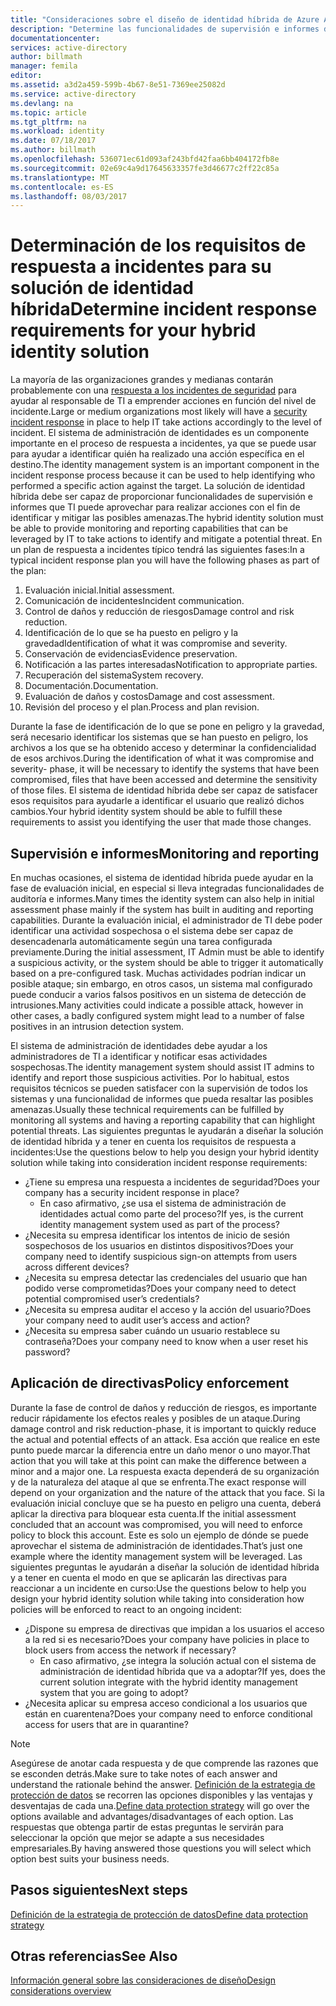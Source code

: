 ```yaml
---
title: "Consideraciones sobre el diseño de identidad híbrida de Azure Active Directory: determinación de los requisitos de respuesta a incidentes | Microsoft Docs"
description: "Determine las funcionalidades de supervisión e informes de la solución de identidad híbrida que puede aprovechar el responsable de TI para realizar acciones de cara a identificar y mitigar las posibles amenazas."
documentationcenter: 
services: active-directory
author: billmath
manager: femila
editor: 
ms.assetid: a3d2a459-599b-4b67-8e51-7369ee25082d
ms.service: active-directory
ms.devlang: na
ms.topic: article
ms.tgt_pltfrm: na
ms.workload: identity
ms.date: 07/18/2017
ms.author: billmath
ms.openlocfilehash: 536071ec61d093af243bfd42faa6bb404172fb8e
ms.sourcegitcommit: 02e69c4a9d17645633357fe3d46677c2ff22c85a
ms.translationtype: MT
ms.contentlocale: es-ES
ms.lasthandoff: 08/03/2017
---
```

# <a name="determine-incident-response-requirements-for-your-hybrid-identity-solution"></a><span data-ttu-id="b594c-103">Determinación de los requisitos de respuesta a incidentes para su solución de identidad híbrida</span><span class="sxs-lookup"><span data-stu-id="b594c-103">Determine incident response requirements for your hybrid identity solution</span></span>
<span data-ttu-id="b594c-104">La mayoría de las organizaciones grandes y medianas contarán probablemente con una [respuesta a los incidentes de seguridad](https://technet.microsoft.com/library/cc700825.aspx) para ayudar al responsable de TI a emprender acciones en función del nivel de incidente.</span><span class="sxs-lookup"><span data-stu-id="b594c-104">Large or medium organizations most likely will have a [security incident response](https://technet.microsoft.com/library/cc700825.aspx) in place to help IT take actions accordingly to the level of incident.</span></span> <span data-ttu-id="b594c-105">El sistema de administración de identidades es un componente importante en el proceso de respuesta a incidentes, ya que se puede usar para ayudar a identificar quién ha realizado una acción específica en el destino.</span><span class="sxs-lookup"><span data-stu-id="b594c-105">The identity management system is an important component in the incident response process because it can be used to help identifying who performed a specific action against the target.</span></span> <span data-ttu-id="b594c-106">La solución de identidad híbrida debe ser capaz de proporcionar funcionalidades de supervisión e informes que TI puede aprovechar para realizar acciones con el fin de identificar y mitigar las posibles amenazas.</span><span class="sxs-lookup"><span data-stu-id="b594c-106">The hybrid identity solution must be able to provide monitoring and reporting capabilities that can be leveraged by IT to take actions to identify and mitigate a potential threat.</span></span> <span data-ttu-id="b594c-107">En un plan de respuesta a incidentes típico tendrá las siguientes fases:</span><span class="sxs-lookup"><span data-stu-id="b594c-107">In a typical incident response plan you will have the following phases as part of the plan:</span></span>

1. <span data-ttu-id="b594c-108">Evaluación inicial.</span><span class="sxs-lookup"><span data-stu-id="b594c-108">Initial assessment.</span></span>
2. <span data-ttu-id="b594c-109">Comunicación de incidentes</span><span class="sxs-lookup"><span data-stu-id="b594c-109">Incident communication.</span></span>
3. <span data-ttu-id="b594c-110">Control de daños y reducción de riesgos</span><span class="sxs-lookup"><span data-stu-id="b594c-110">Damage control and risk reduction.</span></span>
4. <span data-ttu-id="b594c-111">Identificación de lo que se ha puesto en peligro y la gravedad</span><span class="sxs-lookup"><span data-stu-id="b594c-111">Identification of what it was compromise and severity.</span></span>
5. <span data-ttu-id="b594c-112">Conservación de evidencias</span><span class="sxs-lookup"><span data-stu-id="b594c-112">Evidence preservation.</span></span>
6. <span data-ttu-id="b594c-113">Notificación a las partes interesadas</span><span class="sxs-lookup"><span data-stu-id="b594c-113">Notification to appropriate parties.</span></span>
7. <span data-ttu-id="b594c-114">Recuperación del sistema</span><span class="sxs-lookup"><span data-stu-id="b594c-114">System recovery.</span></span>
8. <span data-ttu-id="b594c-115">Documentación.</span><span class="sxs-lookup"><span data-stu-id="b594c-115">Documentation.</span></span>
9. <span data-ttu-id="b594c-116">Evaluación de daños y costos</span><span class="sxs-lookup"><span data-stu-id="b594c-116">Damage and cost assessment.</span></span>
10. <span data-ttu-id="b594c-117">Revisión del proceso y el plan.</span><span class="sxs-lookup"><span data-stu-id="b594c-117">Process and plan revision.</span></span>

<span data-ttu-id="b594c-118">Durante la fase de identificación de lo que se pone en peligro y la gravedad, será necesario identificar los sistemas que se han puesto en peligro, los archivos a los que se ha obtenido acceso y determinar la confidencialidad de esos archivos.</span><span class="sxs-lookup"><span data-stu-id="b594c-118">During the identification of what it was compromise and severity- phase, it will be necessary to identify the systems that have been compromised, files that have been accessed and determine the sensitivity of those files.</span></span> <span data-ttu-id="b594c-119">El sistema de identidad híbrida debe ser capaz de satisfacer esos requisitos para ayudarle a identificar el usuario que realizó dichos cambios.</span><span class="sxs-lookup"><span data-stu-id="b594c-119">Your hybrid identity system should be able to fulfill these requirements to assist you identifying the user that made those changes.</span></span> 

## <a name="monitoring-and-reporting"></a><span data-ttu-id="b594c-120">Supervisión e informes</span><span class="sxs-lookup"><span data-stu-id="b594c-120">Monitoring and reporting</span></span>
<span data-ttu-id="b594c-121">En muchas ocasiones, el sistema de identidad híbrida puede ayudar en la fase de evaluación inicial, en especial si lleva integradas funcionalidades de auditoría e informes.</span><span class="sxs-lookup"><span data-stu-id="b594c-121">Many times the identity system can also help in initial assessment phase mainly if the system has built in auditing and reporting capabilities.</span></span> <span data-ttu-id="b594c-122">Durante la evaluación inicial, el administrador de TI debe poder identificar una actividad sospechosa o el sistema debe ser capaz de desencadenarla automáticamente según una tarea configurada previamente.</span><span class="sxs-lookup"><span data-stu-id="b594c-122">During the initial assessment, IT Admin must be able to identify a suspicious activity, or the system should be able to trigger it automatically based on a pre-configured task.</span></span> <span data-ttu-id="b594c-123">Muchas actividades podrían indicar un posible ataque; sin embargo, en otros casos, un sistema mal configurado puede conducir a varios falsos positivos en un sistema de detección de intrusiones.</span><span class="sxs-lookup"><span data-stu-id="b594c-123">Many activities could indicate a possible attack, however in other cases, a badly configured system might lead to a number of false positives in an intrusion detection system.</span></span> 

<span data-ttu-id="b594c-124">El sistema de administración de identidades debe ayudar a los administradores de TI a identificar y notificar esas actividades sospechosas.</span><span class="sxs-lookup"><span data-stu-id="b594c-124">The identity management system should assist IT admins to identify and report those suspicious activities.</span></span> <span data-ttu-id="b594c-125">Por lo habitual, estos requisitos técnicos se pueden satisfacer con la supervisión de todos los sistemas y una funcionalidad de informes que pueda resaltar las posibles amenazas.</span><span class="sxs-lookup"><span data-stu-id="b594c-125">Usually these technical requirements can be fulfilled by monitoring all systems and having a reporting capability that can highlight potential threats.</span></span> <span data-ttu-id="b594c-126">Las siguientes preguntas le ayudarán a diseñar la solución de identidad híbrida y a tener en cuenta los requisitos de respuesta a incidentes:</span><span class="sxs-lookup"><span data-stu-id="b594c-126">Use the questions below to help you design your hybrid identity solution while taking into consideration incident response requirements:</span></span>

* <span data-ttu-id="b594c-127">¿Tiene su empresa una respuesta a incidentes de seguridad?</span><span class="sxs-lookup"><span data-stu-id="b594c-127">Does your company has a security incident response in place?</span></span>
  * <span data-ttu-id="b594c-128">En caso afirmativo, ¿se usa el sistema de administración de identidades actual como parte del proceso?</span><span class="sxs-lookup"><span data-stu-id="b594c-128">If yes, is the current identity management system used as part of the process?</span></span>
* <span data-ttu-id="b594c-129">¿Necesita su empresa identificar los intentos de inicio de sesión sospechosos de los usuarios en distintos dispositivos?</span><span class="sxs-lookup"><span data-stu-id="b594c-129">Does your company need to identify suspicious sign-on attempts from users across different devices?</span></span>
* <span data-ttu-id="b594c-130">¿Necesita su empresa detectar las credenciales del usuario que han podido verse comprometidas?</span><span class="sxs-lookup"><span data-stu-id="b594c-130">Does your company need to detect potential compromised user’s credentials?</span></span>
* <span data-ttu-id="b594c-131">¿Necesita su empresa auditar el acceso y la acción del usuario?</span><span class="sxs-lookup"><span data-stu-id="b594c-131">Does your company need to audit user’s access and action?</span></span>
* <span data-ttu-id="b594c-132">¿Necesita su empresa saber cuándo un usuario restablece su contraseña?</span><span class="sxs-lookup"><span data-stu-id="b594c-132">Does your company need to know when a user reset his password?</span></span>

## <a name="policy-enforcement"></a><span data-ttu-id="b594c-133">Aplicación de directivas</span><span class="sxs-lookup"><span data-stu-id="b594c-133">Policy enforcement</span></span>
<span data-ttu-id="b594c-134">Durante la fase de control de daños y reducción de riesgos, es importante reducir rápidamente los efectos reales y posibles de un ataque.</span><span class="sxs-lookup"><span data-stu-id="b594c-134">During damage control and risk reduction-phase, it is important to quickly reduce the actual and potential effects of an attack.</span></span> <span data-ttu-id="b594c-135">Esa acción que realice en este punto puede marcar la diferencia entre un daño menor o uno mayor.</span><span class="sxs-lookup"><span data-stu-id="b594c-135">That action that you will take at this point can make the difference between a minor and a major one.</span></span> <span data-ttu-id="b594c-136">La respuesta exacta dependerá de su organización y de la naturaleza del ataque al que se enfrenta.</span><span class="sxs-lookup"><span data-stu-id="b594c-136">The exact response will depend on your organization and the nature of the attack that you face.</span></span> <span data-ttu-id="b594c-137">Si la evaluación inicial concluye que se ha puesto en peligro una cuenta, deberá aplicar la directiva para bloquear esta cuenta.</span><span class="sxs-lookup"><span data-stu-id="b594c-137">If the initial assessment concluded that an account was compromised, you will need to enforce policy to block this account.</span></span> <span data-ttu-id="b594c-138">Este es solo un ejemplo de dónde se puede aprovechar el sistema de administración de identidades.</span><span class="sxs-lookup"><span data-stu-id="b594c-138">That’s just one example where the identity management system will be leveraged.</span></span> <span data-ttu-id="b594c-139">Las siguientes preguntas le ayudarán a diseñar la solución de identidad híbrida y a tener en cuenta el modo en que se aplicarán las directivas para reaccionar a un incidente en curso:</span><span class="sxs-lookup"><span data-stu-id="b594c-139">Use the questions below to help you design your hybrid identity solution while taking into consideration how policies will be enforced to react to an ongoing incident:</span></span>

* <span data-ttu-id="b594c-140">¿Dispone su empresa de directivas que impidan a los usuarios el acceso a la red si es necesario?</span><span class="sxs-lookup"><span data-stu-id="b594c-140">Does your company have policies in place to block users from access the network if necessary?</span></span>
  * <span data-ttu-id="b594c-141">En caso afirmativo, ¿se integra la solución actual con el sistema de administración de identidad híbrida que va a adoptar?</span><span class="sxs-lookup"><span data-stu-id="b594c-141">If yes, does the current solution integrate with the hybrid identity management system that you are going to adopt?</span></span>
* <span data-ttu-id="b594c-142">¿Necesita aplicar su empresa acceso condicional a los usuarios que están en cuarentena?</span><span class="sxs-lookup"><span data-stu-id="b594c-142">Does your company need to enforce conditional access for users that are in quarantine?</span></span> 

> [!NOTE]
> <span data-ttu-id="b594c-143">Asegúrese de anotar cada respuesta y de que comprende las razones que se esconden detrás.</span><span class="sxs-lookup"><span data-stu-id="b594c-143">Make sure to take notes of each answer and understand the rationale behind the answer.</span></span> <span data-ttu-id="b594c-144">[Definición de la estrategia de protección de datos](active-directory-hybrid-identity-design-considerations-data-protection-strategy.md) se recorren las opciones disponibles y las ventajas y desventajas de cada una.</span><span class="sxs-lookup"><span data-stu-id="b594c-144">[Define data protection strategy](active-directory-hybrid-identity-design-considerations-data-protection-strategy.md) will go over the options available and advantages/disadvantages of each option.</span></span>  <span data-ttu-id="b594c-145">Las respuestas que obtenga partir de estas preguntas le servirán para seleccionar la opción que mejor se adapte a sus necesidades empresariales.</span><span class="sxs-lookup"><span data-stu-id="b594c-145">By having answered those questions you will select which option best suits your business needs.</span></span>
> 
> 

## <a name="next-steps"></a><span data-ttu-id="b594c-146">Pasos siguientes</span><span class="sxs-lookup"><span data-stu-id="b594c-146">Next steps</span></span>
[<span data-ttu-id="b594c-147">Definición de la estrategia de protección de datos</span><span class="sxs-lookup"><span data-stu-id="b594c-147">Define data protection strategy</span></span>](active-directory-hybrid-identity-design-considerations-data-protection-strategy.md)

## <a name="see-also"></a><span data-ttu-id="b594c-148">Otras referencias</span><span class="sxs-lookup"><span data-stu-id="b594c-148">See Also</span></span>
[<span data-ttu-id="b594c-149">Información general sobre las consideraciones de diseño</span><span class="sxs-lookup"><span data-stu-id="b594c-149">Design considerations overview</span></span>](active-directory-hybrid-identity-design-considerations-overview.md)

